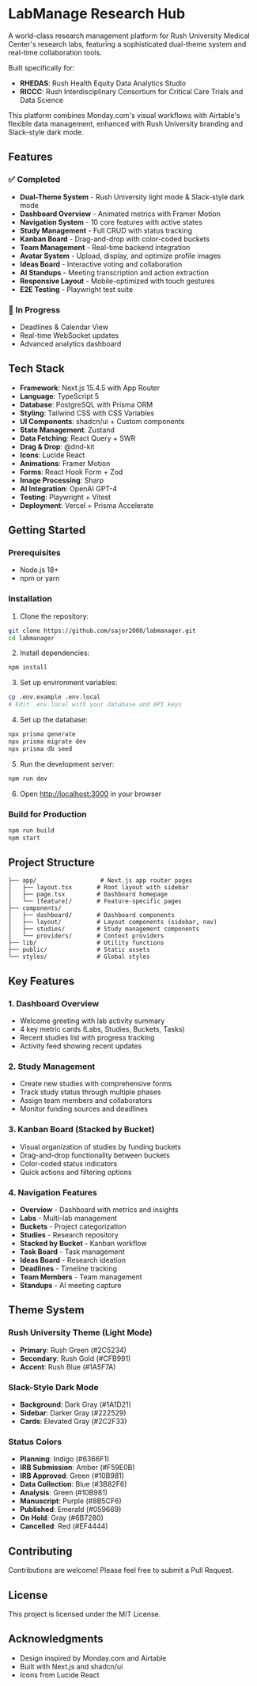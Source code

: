 # LabManage Research Hub

A world-class research management platform for Rush University Medical Center's research labs, featuring a sophisticated dual-theme system and real-time collaboration tools.

Built specifically for:
- **RHEDAS**: Rush Health Equity Data Analytics Studio
- **RICCC**: Rush Interdisciplinary Consortium for Critical Care Trials and Data Science

This platform combines Monday.com's visual workflows with Airtable's flexible data management, enhanced with Rush University branding and Slack-style dark mode.

## Features

### ✅ Completed
- **Dual-Theme System** - Rush University light mode & Slack-style dark mode
- **Dashboard Overview** - Animated metrics with Framer Motion
- **Navigation System** - 10 core features with active states
- **Study Management** - Full CRUD with status tracking
- **Kanban Board** - Drag-and-drop with color-coded buckets
- **Team Management** - Real-time backend integration
- **Avatar System** - Upload, display, and optimize profile images
- **Ideas Board** - Interactive voting and collaboration
- **AI Standups** - Meeting transcription and action extraction
- **Responsive Layout** - Mobile-optimized with touch gestures
- **E2E Testing** - Playwright test suite

### 🚧 In Progress
- Deadlines & Calendar View
- Real-time WebSocket updates
- Advanced analytics dashboard

## Tech Stack

- **Framework**: Next.js 15.4.5 with App Router
- **Language**: TypeScript 5
- **Database**: PostgreSQL with Prisma ORM
- **Styling**: Tailwind CSS with CSS Variables
- **UI Components**: shadcn/ui + Custom components
- **State Management**: Zustand
- **Data Fetching**: React Query + SWR
- **Drag & Drop**: @dnd-kit
- **Icons**: Lucide React
- **Animations**: Framer Motion
- **Forms**: React Hook Form + Zod
- **Image Processing**: Sharp
- **AI Integration**: OpenAI GPT-4
- **Testing**: Playwright + Vitest
- **Deployment**: Vercel + Prisma Accelerate

## Getting Started

### Prerequisites
- Node.js 18+ 
- npm or yarn

### Installation

1. Clone the repository:
```bash
git clone https://github.com/sajor2000/labmanager.git
cd labmanager
```

2. Install dependencies:
```bash
npm install
```

3. Set up environment variables:
```bash
cp .env.example .env.local
# Edit .env.local with your database and API keys
```

4. Set up the database:
```bash
npx prisma generate
npx prisma migrate dev
npx prisma db seed
```

5. Run the development server:
```bash
npm run dev
```

6. Open [http://localhost:3000](http://localhost:3000) in your browser

### Build for Production

```bash
npm run build
npm start
```

## Project Structure

```
├── app/                  # Next.js app router pages
│   ├── layout.tsx       # Root layout with sidebar
│   ├── page.tsx         # Dashboard homepage
│   └── [feature]/       # Feature-specific pages
├── components/          
│   ├── dashboard/       # Dashboard components
│   ├── layout/          # Layout components (sidebar, nav)
│   ├── studies/         # Study management components
│   └── providers/       # Context providers
├── lib/                 # Utility functions
├── public/              # Static assets
└── styles/              # Global styles
```

## Key Features

### 1. Dashboard Overview
- Welcome greeting with lab activity summary
- 4 key metric cards (Labs, Studies, Buckets, Tasks)
- Recent studies list with progress tracking
- Activity feed showing recent updates

### 2. Study Management
- Create new studies with comprehensive forms
- Track study status through multiple phases
- Assign team members and collaborators
- Monitor funding sources and deadlines

### 3. Kanban Board (Stacked by Bucket)
- Visual organization of studies by funding buckets
- Drag-and-drop functionality between buckets
- Color-coded status indicators
- Quick actions and filtering options

### 4. Navigation Features
- **Overview** - Dashboard with metrics and insights
- **Labs** - Multi-lab management
- **Buckets** - Project categorization
- **Studies** - Research repository
- **Stacked by Bucket** - Kanban workflow
- **Task Board** - Task management
- **Ideas Board** - Research ideation
- **Deadlines** - Timeline tracking
- **Team Members** - Team management
- **Standups** - AI meeting capture

## Theme System

### Rush University Theme (Light Mode)
- **Primary**: Rush Green (#2C5234)
- **Secondary**: Rush Gold (#CFB991)
- **Accent**: Rush Blue (#1A5F7A)

### Slack-Style Dark Mode
- **Background**: Dark Gray (#1A1D21)
- **Sidebar**: Darker Gray (#222529)
- **Cards**: Elevated Gray (#2C2F33)

### Status Colors

- **Planning**: Indigo (#6366F1)
- **IRB Submission**: Amber (#F59E0B)
- **IRB Approved**: Green (#10B981)
- **Data Collection**: Blue (#3B82F6)
- **Analysis**: Green (#10B981)
- **Manuscript**: Purple (#8B5CF6)
- **Published**: Emerald (#059669)
- **On Hold**: Gray (#6B7280)
- **Cancelled**: Red (#EF4444)

## Contributing

Contributions are welcome! Please feel free to submit a Pull Request.

## License

This project is licensed under the MIT License.

## Acknowledgments

- Design inspired by Monday.com and Airtable
- Built with Next.js and shadcn/ui
- Icons from Lucide React